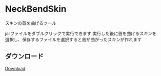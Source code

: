 # NeckBendSkin
スキンの首を曲げるツール

jarファイルをダブルクリックで実行できます
実行した後に首を曲げるスキンを選択し、保存するファイルを選択すると首が曲がったスキンが作れます

## ダウンロード
[Download](https://github.com/tedo0627/WorldConverter/releases/download/1.0.0/WorldConverter.exe)
